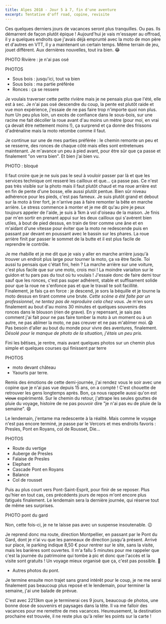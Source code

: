 ```yaml
---
title: Alpes 2018 - Jour 5 à 7, fin d'une aventure
excerpt: Tentative d'off road, copine, revisite
---
```


Ces quelques derniers jours de vacances seront plus tranquilles. Ou pas. Ils démarrent de façon plutôt épique ! Aujourd'hui je vais m'essayer au offroad, il y a quelques endroits que j'avais déjà emprunté avec la moto de mon père et d'autres en VTT, il y a maintenant un certain temps. Même terrain de jeu, jouet différent. Aux dernières nouvelles, tout ira bien. &#128514; <!-- :joy: --> 

PHOTO Rivière : je n'ai pas osé

PHOTOS

* Sous bois : jusqu'ici, tout va bien
* Sous bois : ma partie préférée
* Ronces : ça se ressere

Je voulais traverser cette petite rivière mais je ne pensais plus que l'été, elle est à sec. Je n'ai pas osé descendre du coup, la pente est plutôt raide et vue mon expérience, j'essaie de ne pas faire trop n'importe quoi non plus. *hum* Un peu plus loin, un excès de confiance dans le sous-bois, sur une racine me fait décoller la roue avant d'au moins un mètre (pour moi, en vrai ça devait être nettement moins !), ça surprend et ça donne des frissons d'adrénaline mais la moto retombe comme il faut.

Je continue sur une de mes parties préférée : le chemin remonte un peu et se resserre, des ronces de chaque côté mais elles sont entretenues maintenant. Je m'avance un peu à pied avant, pour être sûr que ça passe et finalement "on verra bien". Et bien j'ai bien vu.

PHOTO : bloqué

Il faut croire que je ne suis pas le seul à vouloir passer par là et que les services technique ont resseré les cailloux et que... ça passe pas. Ce n'est pas très visible sur la photo mais il faut plutôt chaud et ma roue arrière est en fin de pente d'une bosse, elle aussi plutôt pentue. Bien sûr niveau adhérence pour les pieds, c'est pas fameux. Je suis plutôt grand et debout sur la moto à tirer fort, je n'arrive pas à faire remonter la bête en marche arrière. Le stress commence à monter et je me dit qu'au pire je peux toujours appeler de l'aide, je suis à 1km à vol d'oiseau de la maison. Je finis par m'en sortir en prenant appui sur les deux cailloux qui s'avèrent bien utiles, à bout de pied dessus, en train de tirer comme une âne et en m'aidant d'une vitesse pour éviter que la moto ne redescende puis en passant par devant en poussant avec le bassin sur les phares. La roue arrière finit par passer le sommet de la butte et il est plus facile de reprendre le contrôle.

Je me rhabille et je me dit que je vais y aller en marche arrière jusqu'à trouver un endroit plus large pour tourner la moto, ça va être facile. Toi aussi tu pensais que c'était fini, hein ? La marche arrière sur une voiture, c'est plus facile que sur une moto, crois moi ! La moindre variaiton sur le guidon et tu pars pas du tout où tu voulais ! J'essaie donc de faire demi tour sauf que les ronces, c'est pas super adhérent, stable et suffisament solide pour que la roue ne s'enfonce pas et que le travail te soit facillité. Finalement, je fais ça en force : je descend, je sors la béquille et je tourne la moto dessus en tirant comme une brute. *Cette scène a été faite par un professionnel, ne tentez pas de reproduire cela chez vous.* Je m'en sors finalement au bout d'au moins 30 minutes et quelques souvenirs des ronces dans le blouson (rien de grave). En y repensant, je sais pas comment j'ai fait pour ne pas faire tomber la moto à un moment ou à un autre, ne pas abîmer la moto, ne pas creuver et ne pas m'abîmer moi. &#128561; <!-- ​:scream:​ --> Pas besoin d'aller au bout du monde pour vivre des aventures, finalement. *Désolé pour le manque de photo de la situation, j'étais un peu pris.*

Fini les bêtises, je rentre, mais avant quelques photos sur un chemin plus simple et quelques courses qui finissent par terre

PHOTOS

* moto devant château
* Yaourts par terre.

Remis des émotions de cette demi-journée, j'ai rendez vous le soir avec une copine que je n'ai pas vue depuis 15 ans, on a compté ! C'est chouette de retrouver les gens longtemps après. Bon, ça nous rappelle aussi qu'on est ~~vieux~~ expérimenté. Sur le chemin du retour, j'attrape les seules gouttes de pluie du voyage, histoire de ne pas pouvoir dire "je n'ai pas eu de pluie de la semaine".  &#128516; <!-- grinning face with smiling eyes -->

Le lendemain, j'entame ma redescente à la réalité. Mais comme le voyage n'est pas encore terminé, je passe par le Vercors et mes endroits favoris : Presles, Pont en Royans, col de Rousset, Die...

PHOTOS

* Route du vertige
* Auberge de Presles
* Falaise de Presles
* Elephant
* Cascade Pont en Royans
* Balance
* Col de rousset

Puis au plus court vers Pont-Saint-Esprit, pour finir de se reposer. Plus qu'hier en tout cas, ces précédents jours de repos m'ont encore plus fatigués finalement. Le lendemain sera la dernière journée, qui réserve tout de même ses surprises.

PHOTO pont du gard

Non, cette fois-ci, je ne te laisse pas avec un suspense insoutenable. &#128521; <!-- ​:wink:​ -->

Je reprend donc ma route, direction Montpellier, en passant par le Pont du Gard, dont je n'ai vu que les panneaux de direction jusqu'à présent. Arrivé sur place, le parking indique 8,50 € pour rentrer sur le site, sans la visite, mais les barières sont ouvertes. Il m'a fallu 5 minutes pour me rappeler que c'est la journée du patrimoine qui tombe à pic et donc que l'accès et la visite sont gratuits ! Un voyage mieux organisé que ça, c'est pas possible. &#129332; <!-- prince -->

* Autres photos du pont.

Je termine ensuite mon trajet sans grand intérêt pour le coup, je ne me serai finalement pas beaucoup plus reposé et le lendemain, pour terminer la semaine, j'ai une balade de prévue.

C'est avec 2213km que je terminerai ces 9 jours, beaucoup de photos, une bonne dose de souvenirs et paysages dans la tête. Il va me falloir des vacances pour me remettre de mes vacances. Heureusement, la destination prochaine est trouvée, il ne reste plus qu'à relier les points sur la carte !
